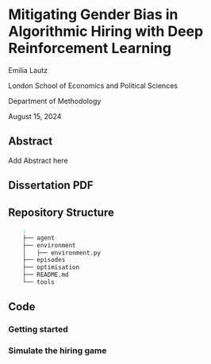# Mitigating Gender Bias in Algorithmic Hiring with Deep Reinforcement Learning

Emilia Lautz

London School of Economics and Political Sciences 

Department of Methodology

August 15, 2024

## Abstract

Add Abstract here

## Dissertation PDF

## Repository Structure

```bash
    .
    ├── agent
    ├── environment
    │   ├── environment.py
    ├── episodes
    ├── optimisation
    ├── README.md
    └── tools
```

## Code 

### Getting started


### Simulate the hiring game
